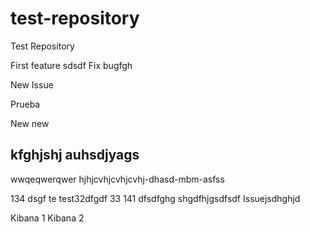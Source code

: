 # test-repository
Test Repository

First feature
sdsdf
Fix bugfgh

New Issue

Prueba

New new

kfghjshj auhsdjyags
-------------------
wwqeqwerqwer
hjhjcvhjcvhjcvhj-dhasd-mbm-asfss

134
dsgf
te
test32dfgdf
33
141
dfsdfghg
shgdfhjgsdfsdf
Issuejsdhghjd

Kibana 1
Kibana 2
